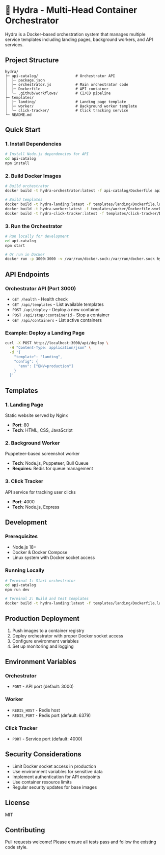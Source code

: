 # 🐉 Hydra - Multi-Head Container Orchestrator

Hydra is a Docker-based orchestration system that manages multiple service templates including landing pages, background workers, and API services.

## Project Structure

```
hydra/
├─ api-catalog/                 # Orchestrator API
│  ├─ package.json
│  ├─ orchestrator.js           # Main orchestrator code
│  ├─ Dockerfile                # API container
│  └─ .github/workflows/        # CI/CD pipeline
├─ templates/
│  ├─ landing/                  # Landing page template
│  ├─ worker/                   # Background worker template
│  └─ click-tracker/            # Click tracking service
└─ README.md
```

## Quick Start

### 1. Install Dependencies

```bash
# Install Node.js dependencies for API
cd api-catalog
npm install
```

### 2. Build Docker Images

```bash
# Build orchestrator
docker build -t hydra-orchestrator:latest -f api-catalog/Dockerfile api-catalog/

# Build templates
docker build -t hydra-landing:latest -f templates/landing/Dockerfile.landing templates/landing/
docker build -t hydra-worker:latest -f templates/worker/Dockerfile.worker templates/worker/
docker build -t hydra-click-tracker:latest -f templates/click-tracker/Dockerfile.click templates/click-tracker/
```

### 3. Run the Orchestrator

```bash
# Run locally for development
cd api-catalog
npm start

# Or run in Docker
docker run -p 3000:3000 -v /var/run/docker.sock:/var/run/docker.sock hydra-orchestrator:latest
```

## API Endpoints

### Orchestrator API (Port 3000)

- `GET /health` - Health check
- `GET /api/templates` - List available templates
- `POST /api/deploy` - Deploy a new container
- `POST /api/stop/:containerId` - Stop a container
- `GET /api/containers` - List active containers

### Example: Deploy a Landing Page

```bash
curl -X POST http://localhost:3000/api/deploy \
  -H "Content-Type: application/json" \
  -d '{
    "template": "landing",
    "config": {
      "env": ["ENV=production"]
    }
  }'
```

## Templates

### 1. Landing Page
Static website served by Nginx
- **Port**: 80
- **Tech**: HTML, CSS, JavaScript

### 2. Background Worker
Puppeteer-based screenshot worker
- **Tech**: Node.js, Puppeteer, Bull Queue
- **Requires**: Redis for queue management

### 3. Click Tracker
API service for tracking user clicks
- **Port**: 4000
- **Tech**: Node.js, Express

## Development

### Prerequisites
- Node.js 18+
- Docker & Docker Compose
- Linux system with Docker socket access

### Running Locally

```bash
# Terminal 1: Start orchestrator
cd api-catalog
npm run dev

# Terminal 2: Build and test templates
docker build -t hydra-landing:latest -f templates/landing/Dockerfile.landing templates/landing/
```

## Production Deployment

1. Push images to a container registry
2. Deploy orchestrator with proper Docker socket access
3. Configure environment variables
4. Set up monitoring and logging

## Environment Variables

### Orchestrator
- `PORT` - API port (default: 3000)

### Worker
- `REDIS_HOST` - Redis host
- `REDIS_PORT` - Redis port (default: 6379)

### Click Tracker
- `PORT` - Service port (default: 4000)

## Security Considerations

- Limit Docker socket access in production
- Use environment variables for sensitive data
- Implement authentication for API endpoints
- Use container resource limits
- Regular security updates for base images

## License

MIT

## Contributing

Pull requests welcome! Please ensure all tests pass and follow the existing code style.
